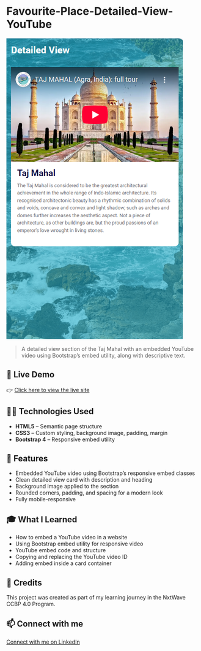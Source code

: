 # Favourite-Place-Detailed-View-YouTube

![Favourite-Place-Detailed-View-YouTube Preview](https://github.com/SouravKumarYadav/Favourite-Places-Detailed-View-Embed-Youtube-Video/blob/main/Favourite%20Places%20Detailed%20View%20Embed%20Youtube%20Video.png)

> A detailed view section of the Taj Mahal with an embedded YouTube video using Bootstrap’s embed utility, along with descriptive text.

## 🚀 Live Demo  
👉 [Click here to view the live site]( https://souravkumaryadav.github.io/Favourite-Places-Detailed-View-Embed-Youtube-Video/)

## 🧑‍💻 Technologies Used  
- **HTML5** – Semantic page structure  
- **CSS3** – Custom styling, background image, padding, margin  
- **Bootstrap 4** – Responsive embed utility  

## 📄 Features  
- Embedded YouTube video using Bootstrap’s responsive embed classes  
- Clean detailed view card with description and heading  
- Background image applied to the section  
- Rounded corners, padding, and spacing for a modern look  
- Fully mobile-responsive  

## 🎓 What I Learned  
- How to embed a YouTube video in a website  
- Using Bootstrap embed utility for responsive video  
- YouTube embed code and structure  
- Copying and replacing the YouTube video ID  
- Adding embed inside a card container  

## 🙌 Credits  
This project was created as part of my learning journey in the NxtWave CCBP 4.0 Program.

## 📫 Connect with me  
[Connect with me on LinkedIn](https://www.linkedin.com/in/sourav-kumar-cs/)
